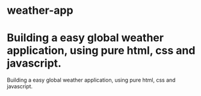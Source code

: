 # weather-app
<h1>Building a easy global weather application, using pure html, css and javascript. </h1>
Building a easy global weather application, using pure html, css and javascript. 
